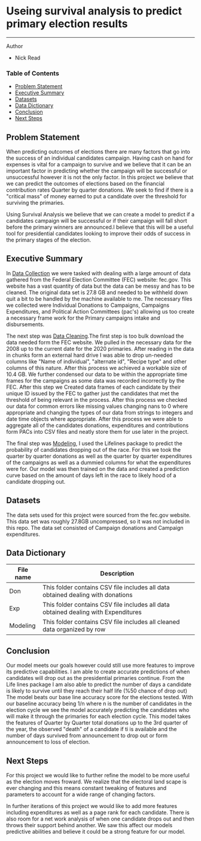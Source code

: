# Useing survival analysis to predict primary election results 
---
Author
- Nick Read 

### Table of Contents 

* [Problem Statement](#Problem-Statement)
* [Executive Summary](#Executive-Summary)
* [Datasets](#Datasets)
* [Data Dictionary](#Data-Dictionary) 
* [Conclusion](#Conclusion)
* [Next Steps](#Next-Steps)

## Problem Statement
When predicting outcomes of elections there are many factors that go into the success of an individual candidates campaign. Having cash on hand for expenses is vital for a campaign to survive and we believe that it can be an important factor in predicting whether the campaign will be successful or unsuccessful however it is not the only factor. In this project we believe that we can predict the outcomes of elections based on the financial contribution rates Quarter by quarter donations. We seek to find if there is a "critical mass" of money earned to put a candidate over the threshold for surviving the primaries. 

Using Survival Analysis we believe that we can create a model to predict if a candidates campaign will be successful or if their campaign will fall short before the primary winners are announced.I believe that this will be a useful tool for presidential candidates looking to improve their odds of success in the primary stages of the election.    

## Executive Summary 

In [Data Collection](./code/data_cleaning.ipynb) we were tasked with dealing with a large amount of data gathered from the Federal Election Committee (FEC) website: fec.gov. This website has a vast quantity of data but the data can be messy and has to be cleaned. The original data set is 27.8 GB and needed to be withheld down quit a bit to be handled by the machine available to me. The necessary files we collected were Individual Donations to Campaigns, Campaigns Expenditures, and Political Action Committees (pac's) allowing us too create a necessary frame work for the Primary campaigns intake and disbursements. 

The next step was [Data Cleaning](./code/data_cleaning.ipynb).The first step is too bulk download the data needed form the FEC website. We pulled in the necessary data for the 2008 up to the current date for the 2020 primaries. After reading in the data in chunks form an external hard drive I was able to drop un-needed columns like "Name of individual", "alternate id", "Recipe type" and other columns of this nature. After this process we achieved a workable size of 10.4 GB. We further condensed our data to be within the appropriate time frames for the campaigns as some data was recorded incorrectly by the FEC. After this step we Created data frames of each candidate by their unique ID issued by the FEC to gather just the candidates that met the threshold of being relevant in the process. After this process we checked our data for common errors like missing values changing nans to 0 where appropriate and changing the types of our data from strings to integers and date time objects where appropriate. After this process we were able to aggregate all of the candidates donations, expenditures and contributions form PACs into CSV files and neatly store them for use later in the project. 

The final step was [Modeling](./code/modeling.ipynb), I used the Lifelines package to predict the probability of candidates dropping out of the race. For this we took the quarter by quarter donations as well as the quarter by quarter expenditures of the campaigns as well as a dummied columns for what the expenditures were for. Our model was then trained on the data and created a prediction curve based on the amount of days left in the race to likely hood of a candidate dropping out.

## Datasets

The data sets used for this project were sourced from the fec.gov website. This data set was roughly 27.8GB uncompressed, so it was not included in this repo. The data set consisted of Campaign donations and Campaign expenditures.  

## Data Dictionary 

|File name| Description|
|---|---|
|Don| This folder contains CSV file includes all data obtained dealing with donations|
|Exp| This folder contains CSV file includes all data obtained dealing with Expenditures|
Modeling| This folder contains CSV file includes all cleaned data organized by row |


## Conclusion

Our model meets our goals however could still use more features to improve its predictive capabilities. I am able to create accurate predictions of when candidates will drop out as the presidential primaries continue. From the Life lines package I am also able to predict the number of days a candidate is likely to survive until they reach their half life (%50 chance of drop out) The model beats our base line accuracy score for the elections tested. With our baseline accuracy being 1/n  where n is the number of candidates in the election cycle we see the model accurately predicting the candidates who will make it through the primaries for each election cycle. This model takes the features of Quarter by Quarter total donations up to the 3rd quarter of the year, the observed "death" of a candidate if ti is available and the number of days survived from announcement to drop out or form announcement to loss of election. 


## Next Steps

For this project we would like to further refine the model to be more useful as the election moves froward. We realize that the electoral land scape is ever changing and this means constant tweaking of features and parameters to account for a wide range of changing factors.

In further iterations of this project we would like to add more features including expenditures as well as a page rank for each candidate. There is also room for a  net work analysis of when one candidate drops out and then throws their support behind another. We saw this affect our models predictive abilities and believe it could be a strong feature for our model.